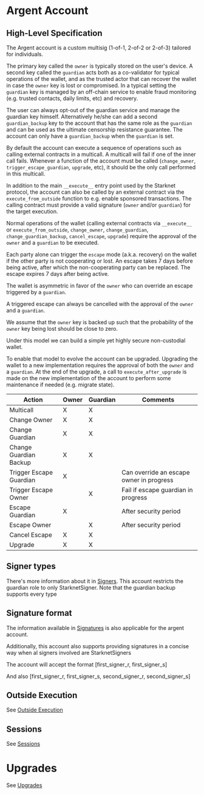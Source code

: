 # Argent Account

## High-Level Specification

The Argent account is a custom multisig (1-of-1, 2-of-2 or 2-of-3) tailored for individuals.

The primary key called the `owner` is typically stored on the user's device. A second key called the `guardian` acts both as a co-validator for typical operations of the wallet, and as the trusted actor that can recover the wallet in case the `owner` key is lost or compromised. In a typical setting the `guardian` key is managed by an off-chain service to enable fraud monitoring (e.g. trusted contacts, daily limits, etc) and recovery.

The user can always opt-out of the guardian service and manage the guardian key himself. Alternatively he/she can add a second `guardian_backup` key to the account that has the same role as the `guardian` and can be used as the ultimate censorship resistance guarantee. The account can only have a `guardian_backup` when the `guardian` is set.

By default the account can execute a sequence of operations such as calling external contracts in a multicall. A multicall will fail if one of the inner call fails. Whenever a function of the account must be called (`change_owner`, `trigger_escape_guardian`, `upgrade`, etc), it should be the only call performed in this multicall.

In addition to the main `__execute__` entry point used by the Starknet protocol, the account can also be called by an external contract via the `execute_from_outside` function to e.g. enable sponsored transactions. The calling contract must provide a valid signature (`owner` and/or `guardian`) for the target execution.

Normal operations of the wallet (calling external contracts via `__execute__` or `execute_from_outside`, `change_owner`, `change_guardian`, `change_guardian_backup`, `cancel_escape`, `upgrade`) require the approval of the `owner` and a `guardian` to be executed.

Each party alone can trigger the `escape` mode (a.k.a. recovery) on the wallet if the other party is not cooperating or lost. An escape takes 7 days before being active, after which the non-cooperating party can be replaced. The escape expires 7 days after being active.

The wallet is asymmetric in favor of the `owner` who can override an escape triggered by a `guardian`.

A triggered escape can always be cancelled with the approval of the `owner` and a `guardian`.

We assume that the `owner` key is backed up such that the probability of the `owner` key being lost should be close to zero.

Under this model we can build a simple yet highly secure non-custodial wallet.

To enable that model to evolve the account can be upgraded. Upgrading the wallet to a new implementation requires the approval of both the `owner` and a `guardian`. At the end of the upgrade, a call to `execute_after_upgrade` is made on the new implementation of the account to perform some maintenance if needed (e.g. migrate state).

| Action                  | Owner | Guardian | Comments                                 |
| ----------------------- | ----- | -------- | ---------------------------------------- |
| Multicall               | X     | X        |                                          |
| Change Owner            | X     | X        |                                          |
| Change Guardian         | X     | X        |                                          |
| Change Guardian Backup  | X     | X        |                                          |
| Trigger Escape Guardian | X     |          | Can override an escape owner in progress |
| Trigger Escape Owner    |       | X        | Fail if escape guardian in progress      |
| Escape Guardian         | X     |          | After security period                    |
| Escape Owner            |       | X        | After security period                    |
| Cancel Escape           | X     | X        |                                          |
| Upgrade                 | X     | X        |                                          |

## Signer types

There's more information about it in [Signers](./signers_and_signatures.md#Multiple_Signer_Types).
This account restricts the guardian role to only StarknetSigner. Note that the guardian backup supports every type

## Signature format

The information available in [Signatures](./signers_and_signatures.md#Signatures) is also applicable for the argent account.

Additionally, this account also supports providing signatures in a concise way when al signers involved are StarknetSigners

The account will accept the format
[first_signer_r, first_signer_s]

And also
[first_signer_r, first_signer_s, second_signer_r, second_signer_s]

## Outside Execution

See [Outside Execution](./outside_execution.md)

## Sessions

See [Sessions](./sessions.md)

# Upgrades

See [Upgrades](./argen_account_upgrades.md)
